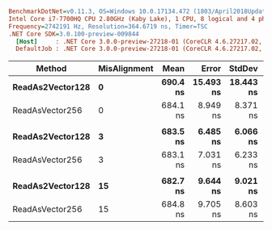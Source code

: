 ``` ini

BenchmarkDotNet=v0.11.3, OS=Windows 10.0.17134.472 (1803/April2018Update/Redstone4)
Intel Core i7-7700HQ CPU 2.80GHz (Kaby Lake), 1 CPU, 8 logical and 4 physical cores
Frequency=2742191 Hz, Resolution=364.6719 ns, Timer=TSC
.NET Core SDK=3.0.100-preview-009844
  [Host]     : .NET Core 3.0.0-preview-27218-01 (CoreCLR 4.6.27217.02, CoreFX 4.7.18.61304), 64bit RyuJIT
  DefaultJob : .NET Core 3.0.0-preview-27218-01 (CoreCLR 4.6.27217.02, CoreFX 4.7.18.61304), 64bit RyuJIT


```
|           Method | MisAlignment |     Mean |     Error |    StdDev | Ratio | RatioSD |
|----------------- |------------- |---------:|----------:|----------:|------:|--------:|
| **ReadAs2Vector128** |            **0** | **690.4 ns** | **15.493 ns** | **18.443 ns** |  **1.00** |    **0.00** |
|  ReadAsVector256 |            0 | 684.1 ns |  8.949 ns |  8.371 ns |  0.99 |    0.03 |
|                  |              |          |           |           |       |         |
| **ReadAs2Vector128** |            **3** | **683.5 ns** |  **6.485 ns** |  **6.066 ns** |  **1.00** |    **0.00** |
|  ReadAsVector256 |            3 | 683.1 ns |  7.031 ns |  6.233 ns |  1.00 |    0.01 |
|                  |              |          |           |           |       |         |
| **ReadAs2Vector128** |           **15** | **682.7 ns** |  **9.644 ns** |  **9.021 ns** |  **1.00** |    **0.00** |
|  ReadAsVector256 |           15 | 684.8 ns |  9.705 ns |  8.603 ns |  1.00 |    0.02 |
